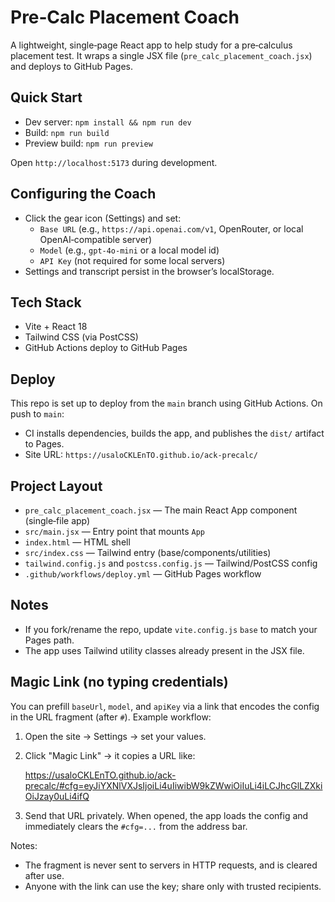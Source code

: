 # Pre‑Calc Placement Coach

A lightweight, single‑page React app to help study for a pre‑calculus placement test. It wraps a single JSX file (`pre_calc_placement_coach.jsx`) and deploys to GitHub Pages.

## Quick Start

- Dev server: `npm install && npm run dev`
- Build: `npm run build`
- Preview build: `npm run preview`

Open `http://localhost:5173` during development.

## Configuring the Coach

- Click the gear icon (Settings) and set:
  - `Base URL` (e.g., `https://api.openai.com/v1`, OpenRouter, or local OpenAI‑compatible server)
  - `Model` (e.g., `gpt-4o-mini` or a local model id)
  - `API Key` (not required for some local servers)
- Settings and transcript persist in the browser’s localStorage.

## Tech Stack

- Vite + React 18
- Tailwind CSS (via PostCSS)
- GitHub Actions deploy to GitHub Pages

## Deploy

This repo is set up to deploy from the `main` branch using GitHub Actions. On push to `main`:

- CI installs dependencies, builds the app, and publishes the `dist/` artifact to Pages.
- Site URL: `https://usaloCKLEnTO.github.io/ack-precalc/`

## Project Layout

- `pre_calc_placement_coach.jsx` — The main React App component (single‑file app)
- `src/main.jsx` — Entry point that mounts `App`
- `index.html` — HTML shell
- `src/index.css` — Tailwind entry (base/components/utilities)
- `tailwind.config.js` and `postcss.config.js` — Tailwind/PostCSS config
- `.github/workflows/deploy.yml` — GitHub Pages workflow

## Notes

- If you fork/rename the repo, update `vite.config.js` `base` to match your Pages path.
- The app uses Tailwind utility classes already present in the JSX file.

## Magic Link (no typing credentials)

You can prefill `baseUrl`, `model`, and `apiKey` via a link that encodes the config in the URL fragment (after `#`). Example workflow:

1) Open the site → Settings → set your values.
2) Click "Magic Link" → it copies a URL like:

   https://usaloCKLEnTO.github.io/ack-precalc/#cfg=eyJiYXNlVXJsIjoiLi4uIiwibW9kZWwiOiIuLi4iLCJhcGlLZXkiOiJzay0uLi4ifQ

3) Send that URL privately. When opened, the app loads the config and immediately clears the `#cfg=...` from the address bar.

Notes:
- The fragment is never sent to servers in HTTP requests, and is cleared after use.
- Anyone with the link can use the key; share only with trusted recipients.
